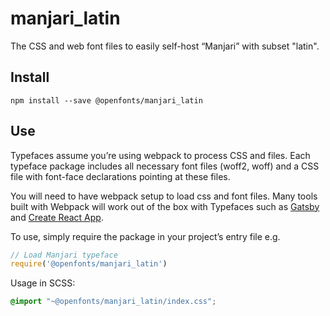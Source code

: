 
# manjari_latin

The CSS and web font files to easily self-host “Manjari” with subset "latin".

## Install

`npm install --save @openfonts/manjari_latin`

## Use

Typefaces assume you’re using webpack to process CSS and files. Each typeface
package includes all necessary font files (woff2, woff) and a CSS file with
font-face declarations pointing at these files.

You will need to have webpack setup to load css and font files. Many tools built
with Webpack will work out of the box with Typefaces such as [Gatsby](https://github.com/gatsbyjs/gatsby)
and [Create React App](https://github.com/facebookincubator/create-react-app).

To use, simply require the package in your project’s entry file e.g.

```javascript
// Load Manjari typeface
require('@openfonts/manjari_latin')
```

Usage in SCSS:
```scss
@import "~@openfonts/manjari_latin/index.css";
```
